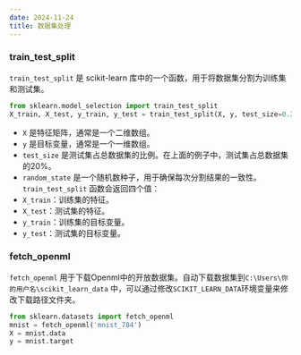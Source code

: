 ```yaml
---
date: 2024-11-24
title: 数据集处理
---
```


### train_test_split

`train_test_split` 是 scikit-learn 库中的一个函数，用于将数据集分割为训练集和测试集。

```python
from sklearn.model_selection import train_test_split
X_train, X_test, y_train, y_test = train_test_split(X, y, test_size=0.2, random_state=42)
```

- `X` 是特征矩阵，通常是一个二维数组。
- `y` 是目标变量，通常是一个一维数组。
- `test_size` 是测试集占总数据集的比例。在上面的例子中，测试集占总数据集的20%。
- `random_state` 是一个随机数种子，用于确保每次分割结果的一致性。
`train_test_split` 函数会返回四个值：
- `X_train`：训练集的特征。
- `X_test`：测试集的特征。
- `y_train`：训练集的目标变量。
- `y_test`：测试集的目标变量。

### fetch_openml

`fetch_openml` 用于下载Openml中的开放数据集。自动下载数据集到` C:\Users\你的用户名\scikit_learn_data ` 中，可以通过修改`SCIKIT_LEARN_DATA`环境变量来修改下载路径文件夹。

```python
from sklearn.datasets import fetch_openml
mnist = fetch_openml('mnist_784')
X = mnist.data
y = mnist.target
```
